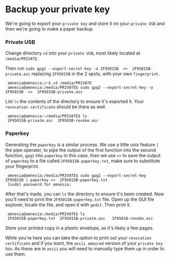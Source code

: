 # Backup your private key

We're going to export your `private key` and store it on your `private USB` and then we're going to make a paper backup.

### Private USB

Change directory `cd` into your `private USB`, most likely located at `/media/PRIVATE`.

Then run `sudo gpg2 --export-secret-key -a 2F95015B  >>  2F95015B-private.asc` replacing `2F95015B` in the 2 spots, with
your own `fingerprint`.

     amnesia@amnesia:/~$ cd /media/PRIVATE
     amnesia@amnesia:/media/PRIVATE$ sudo gpg2 --export-secret-key -a 2F95015B  >>  2F95015B-private.asc

List `ls` the contents of the directory to ensure it's exported it. Your `revocation certificate` should be there
as well.

     amnesia@amnesia:~/media/PRIVATE$ ls
     2F95015B-private.asc  2F9501B-revoke.asc

### Paperkey

Generating the `paperkey` is a similar process. We use a little unix feature `|` the pipe operater, to pipe the output of
the first function into the second function, `gpg2` into `paperkey` in this case, then we use `>>` to save the output of `paperkey`
to a file called `2F95015B-paperkey.txt`, make sure to substitute your fingerprint.

     amnesia@amnesia:/media/PRIVATE$ sudo gpg2 --export-secret-key 2F95015B | paperkey >>  2F95015B-paperkey.txt
     [sudo] password for amnesia:

After that's made, you can `ls` the directory to ensure it's been created. Now you'll need to print the `2F95015B-paperkey.txt`
 file. Open up the GUI file explorer, locate the file, and open it with `gedit`. Then print it.

     amnesia@amnesia:/media/PRIVATE$ ls
     2F95015B-paperkey.txt  2F95015B-private.asc   2F9501B-revoke.asc

Store your printed copy in a plastic envelope, as it's likely a few pages.

While you're here you can take the option to print out your `revocation certificate` and if you want, the `ascii amoured` version
 of your `private key` too. As these are in `ascii` you will need to manually type them up in order to use them.

